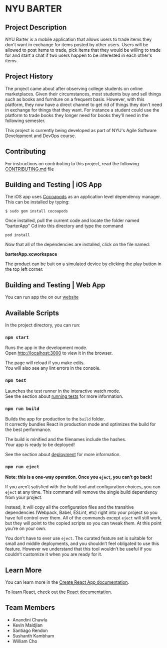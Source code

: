 # NYU BARTER

## Project Description
NYU Barter is a mobile application that allows users to trade items they don't want in exchange for items posted by other users. Users will be allowed to post items to trade, pick items that they would be willing to trade for and start a chat if two users happen to be interested in each other's items.

## Project History
The project came about after observing college students on online marketplaces. Given their circumstances, most students buy and sell things such as books and furniture on a frequent basis. However, with this platform, they now have a direct channel to get rid of things they don't need in exchange for things that they want. For instance a student could use the platform to trade books they longer need for books they'll need in the following semester.

This project is currently being developed as part of NYU's Agile Software Development and DevOps course.

## Contributing
For instructions on contributing to this project, read the following [CONTRIBUTING.md](CONTRIBUTING.md) file

## Building and Testing | iOS App 
The iOS app uses [Cocoapods](https://cocoapods.org/) as an application level dependency manager. This can be installed by typing:

```
$ sudo gem install cocoapods
```

Once installed, pull the current code and locate the folder named "barterApp"
Cd into this directory and type the command

```
pod install
```

Now that all of the dependencies are installed, click on the file named: 

**barterApp.xcworkspace**

The product can be buit on a simulated device by clicking the play button in the top left corner.

## Building and Testing | Web App 

You can run app the on our [website](https://barter.cf/)

## Available Scripts

In the project directory, you can run:

### `npm start`

Runs the app in the development mode.<br>
Open [http://localhost:3000](http://localhost:3000) to view it in the browser.

The page will reload if you make edits.<br>
You will also see any lint errors in the console.

### `npm test`

Launches the test runner in the interactive watch mode.<br>
See the section about [running tests](https://facebook.github.io/create-react-app/docs/running-tests) for more information.

### `npm run build`

Builds the app for production to the `build` folder.<br>
It correctly bundles React in production mode and optimizes the build for the best performance.

The build is minified and the filenames include the hashes.<br>
Your app is ready to be deployed!

See the section about [deployment](https://facebook.github.io/create-react-app/docs/deployment) for more information.

### `npm run eject`

**Note: this is a one-way operation. Once you `eject`, you can’t go back!**

If you aren’t satisfied with the build tool and configuration choices, you can `eject` at any time. This command will remove the single build dependency from your project.

Instead, it will copy all the configuration files and the transitive dependencies (Webpack, Babel, ESLint, etc) right into your project so you have full control over them. All of the commands except `eject` will still work, but they will point to the copied scripts so you can tweak them. At this point you’re on your own.

You don’t have to ever use `eject`. The curated feature set is suitable for small and middle deployments, and you shouldn’t feel obligated to use this feature. However we understand that this tool wouldn’t be useful if you couldn’t customize it when you are ready for it.

## Learn More

You can learn more in the [Create React App documentation](https://facebook.github.io/create-react-app/docs/getting-started).

To learn React, check out the [React documentation](https://reactjs.org/).



## Team Members
* Anandini Chawla
* Kevin Maldjian
* Santiago Rendon
* Sushanth Kambham
* William Cho
